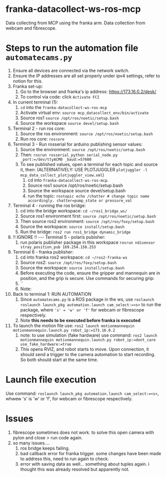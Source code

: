 # franka-datacollect-ws-ros-mcp
Data collecting from MCP using the franka arm. Data collection from webcam and fibrescope. 

# Steps to run the automation file `automatecams.py`
1. Ensure all devices are connected via the network switch.
2. Ensure the IP addresses are all set properly under ipv4 settings, refer to notion for this. 
3. Franka set-up:
   1. Go to the browser and franka's ip address: https://173.16.0.2/desk/ 
   2. To control via code: click `Activate FCI`
4. In current terminal (1):
   1. `cd` into the `franka-datacollect-ws-ros-mcp`
   2. Activate virtual env: `source mcp_datacollect_env/bin/activate`
   3. Source ros1 `source /opt/ros/noetic/setup.bash`
   4. Source the workspace `source devel/setup.bash`
5. Terminal 2 - run ros core: 
   1. Source the ros environment: `source /opt/ros/noetic/setup.bash`
   2. Run ros core: `roscore`
6. Terminal 3 - Run rosserial for arduino publishing sensor values: 
   1. Source the environment: `source /opt/ros/noetic/setup.bash`
   2. Then: `rosrun rosserial_python serial_node.py _port:=/dev/ttyACM0 _baud:=57600`
   3. To see published values, open a terminal for each topic and source it, then: (ALTERNATIVELY: USE PLOTJUGGLER `plotjuggler -l mcp_data_collect_plotjuggler_view.xml`)
      1. cd into `franka-datacollect-ws-ros-mcp`. 
      2. Source ros1 source /opt/ros/noetic/setup.bash
      3. Source the workspace source devel/setup.bash
      4. run the topic: `rostopic echo /chatter # change topic name accordingly. chatter=pump_state or pressure_val`
7. Terminal 4 - running the ros bridge: 
   1. cd into the bridge workspace: `cd ~/ros1_bridge_ws/`
   2. Source ros1 environment first: `source /opt/ros/noetic/setup.bash`
   3. Then source ros2 environment: `source /opt/ros/foxy/setup.bash`
   4. Source the workspace: `source install/setup.bash`
   5. Run the bridge: `ros2 run ros1_bridge dynamic_bridge`
8. !! IGNORE !! --- Terminal 5 - polaris pubisher: 
   1. run polaris publisher package in this workspace `rosrun ndisensor stray_position_pub 169.254.158.253`
9.  Terminal 6 - franka publisher: 
    1.  cd into franka ros2 workspace: `cd ~/ros2-franka-ws`
    2.  Source ros2: `source /opt/ros/foxy/setup.bash`
    3.  Source the workspace: `source install/setup.bash`  
    4.  Before executing the code, ensure the gripper and mannequin are in position, and the grip is secure. Use commands for securing grip: 
       1.  `` 
       2.  Note: 
10. Back to terminal 1: RUN AUTOMATION
    1.  Since `automatecams.py` is a ROS package in the ws, use `roslaunch roslaunch launch_pkg automation.launch cam_select:=<s>` to run the package, where `'s' = 'w' or 'f'` for webcam or fibrescope respectively. 
    2.  Note **this needs to be executed before franka is executed**
11. To launch the motion file use: `ros2 launch motionmannequin motionmannequin.launch.py robot_ip:=173.16.0.2`
    1.  note: to use simulation (fake hardware) use command: `ros2 launch motionmannequin motionmannequin.launch.py robot_ip:=dont_care use_fake_hardware:=true`
    2.  This opens RVIZ, and robot starts to move. Upon connection, it should send a trigger to the camera automation to start recording. So both should start at the same time. 

# Launch file execution
Use command: `roslaunch launch_pkg automation.launch cam_select:=<s>`, whwew 's' is 'w' or 'f', for webcam or fibrescope respectively. 

# Issues
1. fibrescope sometimes does not work. to solve this open camera with pylon and close > run code again. 
2. so many issues.... 
   1. ros bridge keeps failing. 
   2. bad callback error for franka trigger. some changes have been made to address this, need to run again to check. 
   3. error with saving data as well... something about tuples again. i thought this was already resolved but apparently not. 

